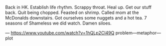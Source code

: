 Back in HK. Establish life rhythm. Scrappy throat. Heal up. Get our stuff back. Quit being chopped. Feasted on shrimp. Called mom at the McDonalds downstairs. Got ourselves some nuggets and a hot tea. 7 seasons of Shameless we did watch. Damen siloes. 

—
https://www.youtube.com/watch?v=1hQLp2Cl49Q
problem—metaphor—plot
